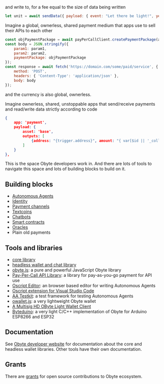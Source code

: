 and write to, for a fee equal to the size of data being written
```js
let unit = await sendData({ payload: { event: "Let there be light!", year: 0 } });
```

Imagine a global, ownerless, shared payment medium that apps use to sell their APIs to each other
```js
const objPaymentPackage = await payPerCallClient.createPaymentPackage(amount);
const body = JSON.stringify({
	param1: param1,
	param2: param2,
	paymentPackage: objPaymentPackage
});
const response = await fetch('https://domain.com/some/paid/service', {
	method: 'POST',
	headers: { 'Content-Type': 'application/json' },
	body: body
});
```
and the currency is also global, ownerless.

Imagine ownerless, shared, unstoppable apps that send/receive payments and read/write data strictly according to code
```json
{
	app: 'payment',
	payload: {
		asset: 'base',
		outputs: [
			{address: "{trigger.address}", amount: "{ var[$id || '_collateral'] }"}
		]
	}
},
```

This is the space Obyte developers work in. And there are lots of tools to navigate this space and lots of building blocks to build on it.

## Building blocks
* [Autonomous Agents](/platform/autonomous-agents)
* [Identity](/platform/identity)
* [Payment channels](/platform/payment-channels)
* [Textcoins](/platform/textcoins)
* [Chatbots](/platform/chatbots)
* [Smart contracts](/platform/smart-contracts)
* [Oracles](/platform/oracles)
* Plain old payments

## Tools and libraries
* [core library](https://github.com/byteball/ocore?target=_blank)
* [headless wallet and chat library](https://github.com/byteball/headless-obyte?target=_blank)
* [obyte.js](https://obytejs.com/?target=_blank): a pure and powerful JavaScript Obyte library
* [Pay-Per-Call API Library](https://github.com/byteball/pay-per-call-API?target=_blank): a library for pay-as-you-go payment for API use
* [Oscript Editor](https://oscript.org/?target=_blank): an browser based editor for writing Autonomous Agents
* [Oscript extension for Visual Studio Code](https://marketplace.visualstudio.com/items?itemName=obyte.oscript-vscode-plugin&target=_blank)
* [AA Testkit](https://github.com/valyakin/aa-testkit?target=_blank): a test framework for testing Autonomous Agents
* [owallet.js](https://github.com/olabs-org/owallet.js?target=_blank): a very lightweight Obyte wallet
* [A Multisig HD OByte Light Wallet Client](https://github.com/guantau/ocore-wallet-client?target=_blank)
* [Byteduino](https://github.com/Papabyte/byteduino?target=_blank): a very light C/C++ implementation of Obyte for Arduino ESP8266 and ESP32

## Documentation
See [Obyte developer website](https://developer.obyte.org/?target=_blank) for documentation about the core and headless wallet libraries. Other tools have their own documentation.

## Grants
There are [grants](/grants) for open source contributions to Obyte ecosystem.
